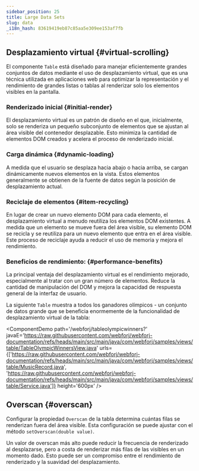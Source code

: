```yaml
---
sidebar_position: 25
title: Large Data Sets
slug: data
_i18n_hash: 83619419eb87c85aa5e309ee153af7fb
---
```

## Desplazamiento virtual {#virtual-scrolling}

El componente `Table` está diseñado para manejar eficientemente grandes conjuntos de datos mediante el uso de desplazamiento virtual, que es una técnica utilizada en aplicaciones web para optimizar la representación y el rendimiento de grandes listas o tablas al renderizar solo los elementos visibles en la pantalla.

### Renderizado inicial {#initial-render}

El desplazamiento virtual es un patrón de diseño en el que, inicialmente, solo se renderiza un pequeño subconjunto de elementos que se ajustan al área visible del contenedor desplazable. Esto minimiza la cantidad de elementos DOM creados y acelera el proceso de renderizado inicial.

### Carga dinámica {#dynamic-loading}
A medida que el usuario se desplaza hacia abajo o hacia arriba, se cargan dinámicamente nuevos elementos en la vista. Estos elementos generalmente se obtienen de la fuente de datos según la posición de desplazamiento actual.

### Reciclaje de elementos {#item-recycling}
En lugar de crear un nuevo elemento DOM para cada elemento, el desplazamiento virtual a menudo reutiliza los elementos DOM existentes. A medida que un elemento se mueve fuera del área visible, su elemento DOM se recicla y se reutiliza para un nuevo elemento que entra en el área visible. Este proceso de reciclaje ayuda a reducir el uso de memoria y mejora el rendimiento.

### Beneficios de rendimiento: {#performance-benefits}

La principal ventaja del desplazamiento virtual es el rendimiento mejorado, especialmente al tratar con un gran número de elementos. Reduce la cantidad de manipulación del DOM y mejora la capacidad de respuesta general de la interfaz de usuario.

La siguiente `Table` muestra a todos los ganadores olímpicos - un conjunto de datos grande que se beneficia enormemente de la funcionalidad de desplazamiento virtual de la tabla:

<ComponentDemo
path='/webforj/tableolympicwinners?' 
javaE='https://raw.githubusercontent.com/webforj/webforj-documentation/refs/heads/main/src/main/java/com/webforj/samples/views/table/TableOlympicWinnersView.java'
urls={['https://raw.githubusercontent.com/webforj/webforj-documentation/refs/heads/main/src/main/java/com/webforj/samples/views/table/MusicRecord.java', 
'https://raw.githubusercontent.com/webforj/webforj-documentation/refs/heads/main/src/main/java/com/webforj/samples/views/table/Service.java']}
height='600px'
/>

## Overscan {#overscan}

Configurar la propiedad `Overscan` de la tabla determina cuántas filas se renderizan fuera del área visible. Esta configuración se puede ajustar con el método `setOverscan(double value)`.

Un valor de overscan más alto puede reducir la frecuencia de renderizado al desplazarse, pero a costa de renderizar más filas de las visibles en un momento dado. Esto puede ser un compromiso entre el rendimiento de renderizado y la suavidad del desplazamiento.
